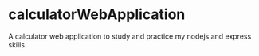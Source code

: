 # calculatorWebApplication
A calculator web application to study and practice my nodejs and express skills.
